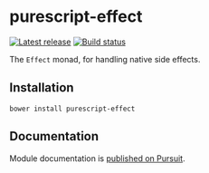# purescript-effect

[![Latest release](http://img.shields.io/github/release/purescript/purescript-effect.svg)](https://github.com/purescript/purescript-effect/releases)
[![Build status](https://travis-ci.org/purescript/purescript-effect.svg?branch=master)](https://travis-ci.org/purescript/purescript-effect)

The `Effect` monad, for handling native side effects.

## Installation

```
bower install purescript-effect
```

## Documentation

Module documentation is [published on Pursuit](http://pursuit.purescript.org/packages/purescript-effect).
